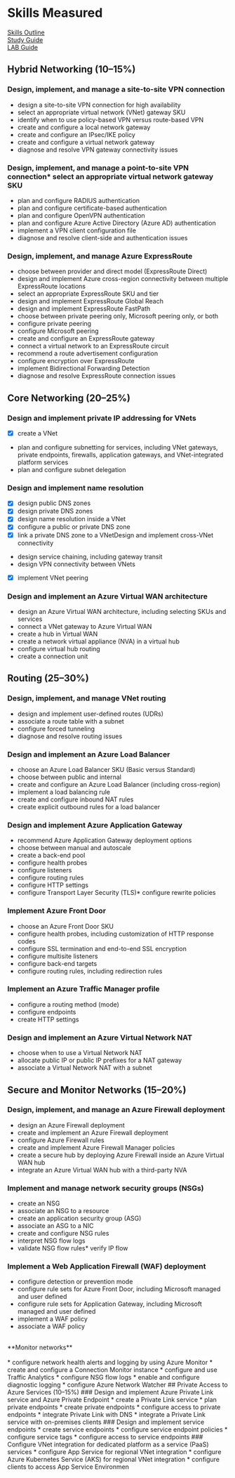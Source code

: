 # Skills Measured
[Skills Outline](https://query.prod.cms.rt.microsoft.com/cms/api/am/binary/RE4PaHw)<br>
[Study Guide](https://www.thomasmaurer.ch/2021/06/az-700-study-guide-microsoft-azure-networking-solutions/)<br>
[LAB Guide](https://microsoftlearning.github.io/AZ-700-Designing-and-Implementing-Microsoft-Azure-Networking-Solutions/) 

## Hybrid Networking (10–15%)
### Design, implement, and manage a site-to-site VPN connection
* design a site-to-site VPN connection for high availability
* select an appropriate virtual network (VNet) gateway SKU
* identify when to use policy-based VPN versus route-based VPN
* create and configure a local network gateway
* create and configure an IPsec/IKE policy 
* create and configure a virtual network gateway
* diagnose and resolve VPN gateway connectivity issues
### Design, implement, and manage a point-to-site VPN connection* select an appropriate virtual network gateway SKU
* plan and configure RADIUS authentication
* plan and configure certificate-based authentication
* plan and configure OpenVPN authentication
* plan and configure Azure Active Directory (Azure AD) authentication
* implement a VPN client configuration file
* diagnose and resolve client-side and authentication issues
### Design, implement, and manage Azure ExpressRoute
* choose between provider and direct model (ExpressRoute Direct)
* design and implement Azure cross-region connectivity between multiple ExpressRoute 
locations
* select an appropriate ExpressRoute SKU and tier
* design and implement ExpressRoute Global Reach
* design and implement ExpressRoute FastPath
* choose between private peering only, Microsoft peering only, or both
* configure private peering
* configure Microsoft peering
* create and configure an ExpressRoute gateway
* connect a virtual network to an ExpressRoute circuit
* recommend a route advertisement configuration
* configure encryption over ExpressRoute
* implement Bidirectional Forwarding Detection
* diagnose and resolve ExpressRoute connection issues
## Core Networking (20–25%)
### Design and implement private IP addressing for VNets
* [x] create a VNet
* plan and configure subnetting for services, including VNet gateways, private endpoints, 
firewalls, application gateways, and VNet-integrated platform services
* plan and configure subnet delegation
### Design and implement name resolution
* [x] design public DNS zones
* [x] design private DNS zones
* [x] design name resolution inside a VNet
* [x] configure a public or private DNS zone
* [x] link a private DNS zone to a VNetDesign and implement cross-VNet connectivity
* design service chaining, including gateway transit
* design VPN connectivity between VNets
* [x] implement VNet peering
### Design and implement an Azure Virtual WAN architecture
* design an Azure Virtual WAN architecture, including selecting SKUs and services
* connect a VNet gateway to Azure Virtual WAN
* create a hub in Virtual WAN
* create a network virtual appliance (NVA) in a virtual hub
* configure virtual hub routing
* create a connection unit
## Routing (25–30%)
### Design, implement, and manage VNet routing
* design and implement user-defined routes (UDRs)
* associate a route table with a subnet
* configure forced tunneling
* diagnose and resolve routing issues
### Design and implement an Azure Load Balancer
* choose an Azure Load Balancer SKU (Basic versus Standard)
* choose between public and internal
* create and configure an Azure Load Balancer (including cross-region)
* implement a load balancing rule
* create and configure inbound NAT rules
* create explicit outbound rules for a load balancer
### Design and implement Azure Application Gateway
* recommend Azure Application Gateway deployment options
* choose between manual and autoscale
* create a back-end pool
* configure health probes
* configure listeners
* configure routing rules
* configure HTTP settings
* configure Transport Layer Security (TLS)* configure rewrite policies
### Implement Azure Front Door
* choose an Azure Front Door SKU
* configure health probes, including customization of HTTP response codes
* configure SSL termination and end-to-end SSL encryption
* configure multisite listeners
* configure back-end targets
* configure routing rules, including redirection rules
### Implement an Azure Traffic Manager profile
* configure a routing method (mode)
* configure endpoints
* create HTTP settings
### Design and implement an Azure Virtual Network NAT
* choose when to use a Virtual Network NAT
* allocate public IP or public IP prefixes for a NAT gateway
* associate a Virtual Network NAT with a subnet
## Secure and Monitor Networks (15–20%)
### Design, implement, and manage an Azure Firewall deployment
* design an Azure Firewall deployment
* create and implement an Azure Firewall deployment
* configure Azure Firewall rules
* create and implement Azure Firewall Manager policies
* create a secure hub by deploying Azure Firewall inside an Azure Virtual WAN hub
* integrate an Azure Virtual WAN hub with a third-party NVA
### Implement and manage network security groups (NSGs)
* create an NSG
* associate an NSG to a resource
* create an application security group (ASG)
* associate an ASG to a NIC
* create and configure NSG rules
* interpret NSG flow logs
* validate NSG flow rules* verify IP flow
### Implement a Web Application Firewall (WAF) deployment
* configure detection or prevention mode
* configure rule sets for Azure Front Door, including Microsoft managed and user defined
* configure rule sets for Application Gateway, including Microsoft managed and user 
defined
* implement a WAF policy 
* associate a WAF policy <br>
<br>
**Monitor networks** 
<br><br>
* configure network health alerts and logging by using Azure Monitor
* create and configure a Connection Monitor instance
* configure and use Traffic Analytics
* configure NSG flow logs
* enable and configure diagnostic logging
* configure Azure Network Watcher
## Private Access to Azure Services (10–15%)
### Design and implement Azure Private Link service and Azure Private Endpoint
* create a Private Link service
* plan private endpoints
* create private endpoints
* configure access to private endpoints
* integrate Private Link with DNS
* integrate a Private Link service with on-premises clients
### Design and implement service endpoints
* create service endpoints
* configure service endpoint policies
* configure service tags
* configure access to service endpoints
### Configure VNet integration for dedicated platform as a service (PaaS) services
* configure App Service for regional VNet integration
* configure Azure Kubernetes Service (AKS) for regional VNet integration
* configure clients to access App Service Environmen